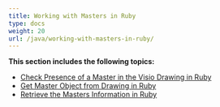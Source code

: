 ```yaml
---
title: Working with Masters in Ruby
type: docs
weight: 20
url: /java/working-with-masters-in-ruby/
---
```


**This section includes the following topics:**

- [Check Presence of a Master in the Visio Drawing in Ruby](/diagram/java/check-presence-of-a-master-in-the-visio-drawing-in-ruby-html/)
- [Get Master Object from Drawing in Ruby](/diagram/java/get-master-object-from-drawing-in-ruby-html/)
- [Retrieve the Masters Information in Ruby](/diagram/java/retrieve-the-masters-information-in-ruby-html/)
